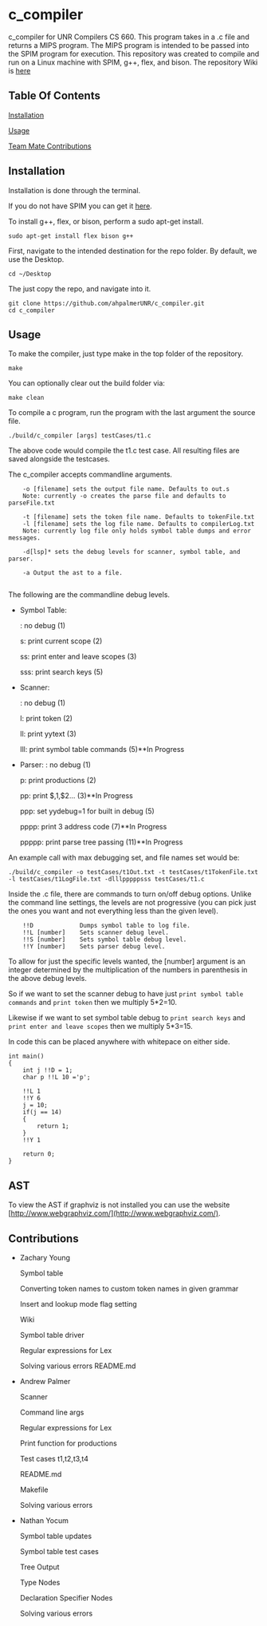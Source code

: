 # c_compiler
c_compiler for UNR Compilers CS 660. This program takes in a .c file and returns a MIPS program. The MIPS program is intended to be passed into the SPIM program for execution. This repository was created to compile and run on a Linux machine with SPIM, g++, flex, and bison. The repository Wiki is [here](https://github.com/ahpalmerUNR/c_compiler/wiki)

## Table Of Contents

[Installation](#installation)

[Usage](#usage)

[Team Mate Contributions](#contributions)

## Installation
Installation is done through the terminal.

If you do not have SPIM you can get it [here](https://sourceforge.net/projects/spimsimulator/files/).

To install g++, flex, or bison, perform a sudo apt-get install.
```
sudo apt-get install flex bison g++
```
First, navigate to the intended destination for the repo folder. By default, we use the Desktop.
```
cd ~/Desktop
```
The just copy the repo, and navigate into it.
```
git clone https://github.com/ahpalmerUNR/c_compiler.git
cd c_compiler
```
## Usage
To make the compiler, just type make in the top folder of the repository. 
```
make
```
You can optionally clear out the build folder via:
```
make clean
```

To compile a c program, run the program with the last argument the source file.
```
./build/c_compiler [args] testCases/t1.c
```
The above code would compile the t1.c test case. All resulting files are saved alongside the testcases.

The c_compiler accepts commandline arguments.
```
	-o [filename] sets the output file name. Defaults to out.s 
	Note: currently -o creates the parse file and defaults to parseFile.txt
	
	-t [filename] sets the token file name. Defaults to tokenFile.txt
	-l [filename] sets the log file name. Defaults to compilerLog.txt
	Note: currently log file only holds symbol table dumps and error messages.
	
	-d[lsp]* sets the debug levels for scanner, symbol table, and parser.
	
	-a Output the ast to a file.
	
```

The following are the commandline debug levels.

* Symbol Table:

   : no debug (1)
   
   s: print current scope (2)
   
   ss: print enter and leave scopes (3)
   
   sss: print search keys (5)

* Scanner:

   : no debug (1)
   
   l: print token (2)
   
   ll: print yytext (3)
   
   lll: print symbol table commands (5)**In Progress

* Parser:
	: no debug (1)
	
	p: print productions (2)
	
	pp: print $$,$1,$2... (3)**In Progress
	
	ppp: set yydebug=1 for built in debug (5)
	
	pppp: print 3 address code (7)**In Progress
	
	ppppp: print parse tree passing (11)**In Progress
	
An example call with max debugging set, and file names set would be:
```
./build/c_compiler -o testCases/t1Out.txt -t testCases/t1TokenFile.txt -l testCases/t1LogFile.txt -dlllpppppsss testCases/t1.c
```
	
Inside the .c file, there are commands to turn on/off debug options. Unlike the command line settings, the levels are not progressive (you can pick just the ones you want and not everything less than the given level).

```
	!!D 			Dumps symbol table to log file.
	!!L [number]	Sets scanner debug level.
	!!S [number]	Sets symbol table debug level.
	!!Y [number]	Sets parser debug level.
```

To allow for just the specific levels wanted, the [number] argument is an integer determined by the multiplication of the numbers in parenthesis in the above debug levels.

So if we want to set the scanner debug to have just `print symbol table commands` and `print token` then we multiply 5*2=10. 

Likewise if we want to set symbol table debug to `print search keys` and `print enter and leave scopes` then we multiply 5*3=15.

In code this can be placed anywhere with whitepace on either side.
```
int main()
{
	int j !!D = 1;
	char p !!L 10 ='p';
	
	!!L 1
	!!Y 6
	j = 10;
	if(j == 14)
	{
		return 1;
	}
	!!Y 1
	
	return 0;
}
```
## AST
To view the AST if graphviz is not installed you can use the website [http://www.webgraphviz.com/](http://www.webgraphviz.com/).
## Contributions
* Zachary Young

	Symbol table
	
	Converting token names to custom token names in given grammar
	
	Insert and lookup mode flag setting
	
	Wiki
	
	Symbol table driver
	
	Regular expressions for Lex
	
	Solving various errors
	README.md
	

* Andrew Palmer

	Scanner
	
	Command line args
	
	Regular expressions for Lex
	
	Print function for productions
	
	Test cases t1,t2,t3,t4
	
	README.md
	
	Makefile
	
	Solving various errors


* Nathan Yocum

	Symbol table updates

	Symbol table test cases

	Tree Output

	Type Nodes

	Declaration Specifier Nodes

	Solving various errors

	
